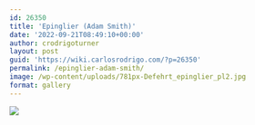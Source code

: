 ```yaml
---
id: 26350
title: 'Epinglier (Adam Smith)'
date: '2022-09-21T08:49:10+00:00'
author: crodrigoturner
layout: post
guid: 'https://wiki.carlosrodrigo.com/?p=26350'
permalink: /epinglier-adam-smith/
image: /wp-content/uploads/781px-Defehrt_epinglier_pl2.jpg
format: gallery
---
```


![](https://wiki.carlosrodrigo.com/wp-content/uploads/781px-Defehrt_epinglier_pl2.jpg)